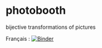 # photobooth
bijective transformations of pictures

Français : [![Binder](https://mybinder.org/badge_logo.svg)](https://mybinder.org/v2/gh/cristal-smac/photobooth.git/master?filepath=FR/photobooth_fr.ipynb)
